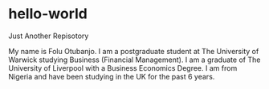# hello-world
Just Another Repisotory

My name is Folu Otubanjo. I am a postgraduate student at The University of Warwick studying Business (Financial Management). I am a graduate of The University of Liverpool with a Business Economics Degree. I am from Nigeria and have been studying in the UK for the past 6 years. 
